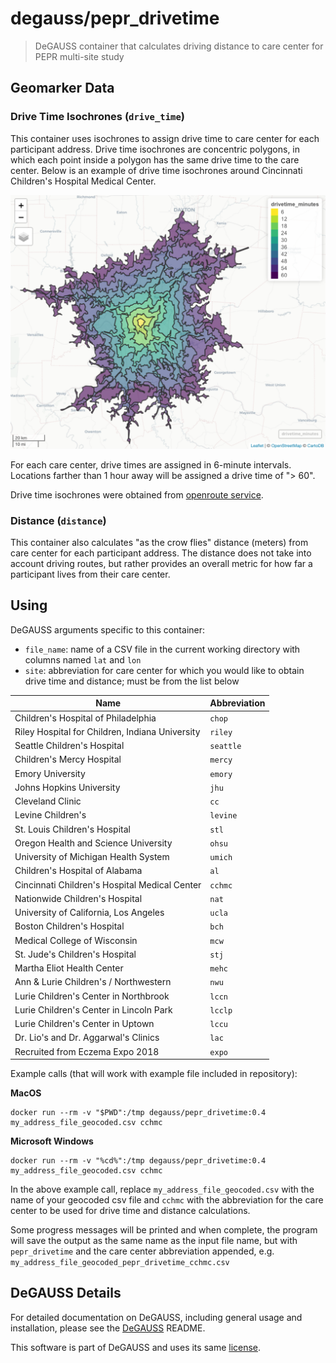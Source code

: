 # degauss/pepr_drivetime

> DeGAUSS container that calculates driving distance to care center for PEPR multi-site study

## Geomarker Data

### Drive Time Isochrones (`drive_time`)

This container uses isochrones to assign drive time to care center for each participant address.  Drive time isochrones are concentric polygons, in which each point inside a polygon has the same drive time to the care center. Below is an example of drive time isochrones around Cincinnati Children's Hospital Medical Center.

![](figs/cchmc_isochrones_fig.png)

For each care center, drive times are assigned in 6-minute intervals.  Locations farther than 1 hour away will be assigned a drive time of "> 60".

Drive time isochrones were obtained from [openroute service](https://maps.openrouteservice.org/reach?n1=38.393339&n2=-95.339355&n3=5&b=0&i=0&j1=30&j2=15&k1=en-US&k2=km).

### Distance (`distance`)

This container also calculates "as the crow flies" distance (meters) from care center for each participant address. The distance does not take into account driving routes, but rather provides an overall metric for how far a participant lives from their care center.

## Using

DeGAUSS arguments specific to this container:

- `file_name`: name of a CSV file in the current working directory with columns named `lat` and `lon`
- `site`: abbreviation for care center for which you would like to obtain drive time and distance; must be from the list below

| **Name** |  **Abbreviation** |
|--------------------|-------------------|
Children's Hospital of Philadelphia | `chop` 
Riley Hospital for Children, Indiana University | `riley`
Seattle Children's Hospital | `seattle`
Children's Mercy Hospital | `mercy`
Emory University | `emory`
Johns Hopkins University | `jhu`
Cleveland Clinic | `cc`
Levine Children's | `levine`
St. Louis Children's Hospital | `stl`
Oregon Health and Science University | `ohsu`
University of Michigan Health System | `umich`
Children's Hospital of Alabama | `al`
Cincinnati Children's Hospital Medical Center | `cchmc`
Nationwide Children's Hospital | `nat`
University of California, Los Angeles | `ucla`
Boston Children's Hospital | `bch`
Medical College of Wisconsin | `mcw`
St. Jude's Children's Hospital | `stj`
Martha Eliot Health Center | `mehc`
Ann & Lurie Children's / Northwestern | `nwu`
Lurie Children's Center in Northbrook | `lccn`
Lurie Children's Center in Lincoln Park | `lcclp`
Lurie Children's Center in Uptown | `lccu`
Dr. Lio's and Dr. Aggarwal's Clinics | `lac`
Recruited from Eczema Expo 2018 | `expo`

Example calls (that will work with example file included in repository):

**MacOS**

```
docker run --rm -v "$PWD":/tmp degauss/pepr_drivetime:0.4 my_address_file_geocoded.csv cchmc
```

**Microsoft Windows**

```
docker run --rm -v "%cd%":/tmp degauss/pepr_drivetime:0.4 my_address_file_geocoded.csv cchmc
```

In the above example call, replace `my_address_file_geocoded.csv` with the name of your geocoded csv file and `cchmc` with the abbreviation for the care center to be used for drive time and distance calculations.

Some progress messages will be printed and when complete, the program will save the output as the same name as the input file name, but with `pepr_drivetime` and the care center abbreviation appended, e.g. `my_address_file_geocoded_pepr_drivetime_cchmc.csv`

## DeGAUSS Details

For detailed documentation on DeGAUSS, including general usage and installation, please see the [DeGAUSS](https://github.com/cole-brokamp/DeGAUSS) README.

This software is part of DeGAUSS and uses its same [license](https://github.com/cole-brokamp/DeGAUSS/blob/master/LICENSE.txt).

